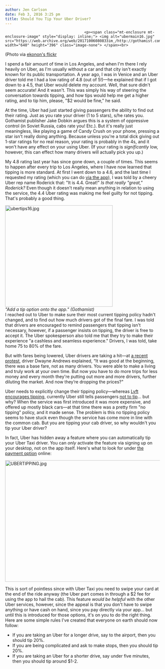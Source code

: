```yaml
---
author: Jen Carlson
date: Feb 3, 2016 3:25 pm
title: Should You Tip Your Uber Driver?
---
```


	
										<p><span class="mt-enclosure mt-enclosure-image" style="display: inline;"> <img alt="ubermain16.jpg" src="https://web.archive.org/web/20171006080833im_/http://gothamist.com/attachments/arts_jen/ubermain16.jpg" width="640" height="396" class="image-none"> </span><br>
<span class="photo_caption">(Photo via <a href="https://web.archive.org/web/20171006080833/https://www.flickr.com/photos/ekonon/14168106602">ekonon&apos;s flickr</a></span></p>

<p>I spend a fair amount of time in Los Angeles, and when I&apos;m there I rely heavily on Uber, as I&apos;m usually without a car and that city isn&apos;t exactly known for its public transportation. A year ago, I was in Venice and an Uber driver told me I had a low rating of 4.8 (out of 5!)&#x2014;he explained that if I got down to a 4.5, that Uber would delete my account. Well, that sure didn&apos;t seem accurate! And it wasn&apos;t. This was simply his way of steering the conversation towards tipping, and how tips would help me get a higher rating, and to tip him, please, &quot;$2 would be fine,&quot; he said.</p>

<p>At the time, Uber had just started giving passengers the ability to find out their rating. Just as you rate your driver (1 to 5 stars), s/he rates you. Gothamist publisher Jake Dobkin argues this is a system of oppressive control (in Soviet Russia, cabs rate you! Etc.). But it&apos;s really just meaningless, like playing a game of Candy Crush on your phone, pressing a star isn&apos;t really doing anything. Because unless you&apos;re a total dick giving out 1-star ratings for no real reason, your rating is probably in the 4s, and it won&apos;t have any effect on your using Uber. (If your rating is <em>significantly</em> low, however, this can effect how many drivers will actually pick you up.) </p>

<p>My 4.8 rating last year has since gone down, a couple of times. This seems to happen after every trip to Los Angeles, where I have now learned that tipping is more standard. At first I went down to a 4.6, and the last time I requested my rating (which you can do <a href="https://web.archive.org/web/20171006080833/http://lifehacker.com/you-can-now-request-your-uber-passenger-rating-straight-1732922525">via the app</a>), I was told by a cheery Uber rep name Roderick that: &quot;It is 4.4. Great!&quot; <em>Is that really &quot;great,&quot; Roderick?</em> Even though it doesn&apos;t really mean anything in relation to using the service, the 4.4 Uber rating was making me feel guilty for not tipping. That&apos;s probably a good thing.</p>

<p><span class="mt-enclosure mt-enclosure-image" style="display: inline;"> </span></p><div class="image-right"> <img alt="ubertips16.jpg" src="https://web.archive.org/web/20171006080833im_/http://gothamist.com/attachments/arts_jen/ubertips16.jpg" width="350" height="329"> <br> <i style=" width:350px; ;display:block"> &quot;Add a tip option onto the app.&quot; (Gothamist)</i></div> I reached out to Uber to make sure their most current tipping policy hadn&apos;t changed, and to find out how much drivers got of the final fare. I was told that drivers are encouraged to remind passengers that tipping isn&apos;t necessary, however, if a passenger insists on tipping, the driver is free to accept it. The Uber spokesperson also told me that they try to make their experience &quot;a cashless and seamless experience.&quot; Drivers, I was told, take home 75 to 80% of the fare.<p></p>

<p>But with fares being lowered, Uber drivers are taking a hit&#x2014;at <a href="https://web.archive.org/web/20171006080833/http://gothamist.com/2016/02/01/uber_protest_strike.php#photo-1">a recent protest</a>, driver Dwayne Andrews explained, &#x201C;It was good at the beginning, there was a base fare, not as many drivers. You were able to make a living and truly work at your own time. But now you have to do more trips for less money and every month they&apos;re putting out more and more drivers, further diluting the market. And now they&#x2019;re dropping the prices?&quot;</p>

<p>Uber needs to explicitly change their tipping policy&#x2014;whereas <a href="https://web.archive.org/web/20171006080833/https://help.lyft.com/hc/en-us">Lyft encourages tipping</a>, currently Uber still tells passengers <a href="https://web.archive.org/web/20171006080833/https://help.uber.com/h/1be144ab-609a-43c5-82b5-b9c7de5ec073">not to tip</a>... but why? When the service was first introduced it was more expensive, and offered up mostly black cars&#x2014;at that time there was a pretty firm &quot;no tipping&quot; policy, and it made sense. The problem is this no tipping policy seems to have stuck even though the service has come more in line with the common cab. But you are tipping your cab driver, so why wouldn&apos;t you tip your Uber driver?</p>

<p>In fact, Uber has hidden away a feature where you can automatically tip your Uber Taxi driver. You can <em>only</em> activate the feature via signing up on your desktop, not on the app itself. Here&apos;s what to look for under <a href="https://web.archive.org/web/20171006080833/https://riders.uber.com/payment">the payment option</a> online:</p>

<p><span class="mt-enclosure mt-enclosure-image" style="display: inline;"> <img alt="UBERTIPPING.jpg" src="https://web.archive.org/web/20171006080833im_/http://gothamist.com/attachments/arts_jen/UBERTIPPING.jpg" width="640" height="394" class="image-none"> </span></p>

<p>This is sort of pointless since with Uber Taxi you need to swipe your card at the end of the ride anyway (the Uber part comes in through a $2 fee for using the app to hail the cab). This feature <em>would be helpful</em> with the other Uber services, however, since the appeal is that you don&apos;t have to swipe anything or have cash on hand, since you pay directly via your app... but until this is introduced for those options, it&apos;s on you to do the right thing. Here are some simple rules I&apos;ve created that everyone on earth should now follow:</p>

<ul><li>If you are taking an Uber for a longer drive, say to the airport, then you should tip 20%.
</li><li>If you are being complicated and ask to make stops, then you should tip 20%.
</li><li>If you are taking an Uber for a shorter drive, say under five minutes, then you should tip around $1-2.</li></ul>					
										
									
				